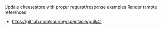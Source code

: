 Update cheesestore with proper request/response examples
Render remote references  
  - https://github.com/sourcey/spectacle/pull/41
